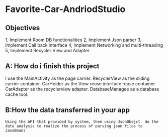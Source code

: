 # Favorite-Car-AndriodStudio

## Objectives 


1, Implement Room DB functionalities
2, Implement Json parser
3, Implement Call back interface
4, Implement Networking and multi-threading
5, Implement Recycler View and Adapter


##  A: How do i finish this project

I use the MainActivity as the page carrier.
RecyclerView as the sliding carrier container.
CarHolder as the View reuse interface reuse container.
CarAdapter as the recyclerview adapter.
DatabaseManagee as a database cache tool.


## B:How the data transferred in your app

	Using the API that provided by system, then using JsonObejct  do the data analysis to realize the process of parsing json files to JavaBeans
  
  





